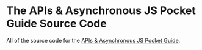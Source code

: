 # The APIs & Asynchronous JS Pocket Guide Source Code
All of the source code for the [APIs & Asynchronous JS Pocket Guide](https://vanillajsguides.com).